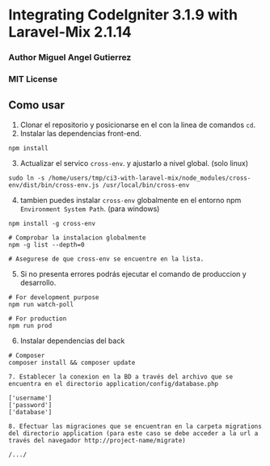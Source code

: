 # Integrating CodeIgniter 3.1.9 with Laravel-Mix 2.1.14
### Author Miguel Angel Gutierrez
### MIT License


## Como usar
1. Clonar el repositorio y posicionarse en el con la linea de comandos `cd`.
2. Instalar las dependencias front-end.
```
npm install
```
3. Actualizar el servico `cross-env`. y ajustarlo a nivel global. (solo linux)
```
sudo ln -s /home/users/tmp/ci3-with-laravel-mix/node_modules/cross-env/dist/bin/cross-env.js /usr/local/bin/cross-env
```
4. tambien puedes instalar `cross-env` globalmente en el entorno npm `Environment System Path`. (para windows)
```
npm install -g cross-env

# Comprobar la instalacion globalmente
npm -g list --depth=0

# Asegurese de que cross-env se encuentre en la lista.
```
5. Si no presenta errores podrás ejecutar el comando de produccion y desarrollo.
```
# For development purpose
npm run watch-poll

# For production
npm run prod
```
6. Instalar dependencias del back
```
# Composer
composer install && composer update

7. Establecer la conexion en la BD a través del archivo que se encuentra en el directorio application/config/database.php

['username']
['password']
['database']

8. Efectuar las migraciones que se encuentran en la carpeta migrations del directorio application (para este caso se debe acceder a la url a través del navegador http://project-name/migrate)

/.../